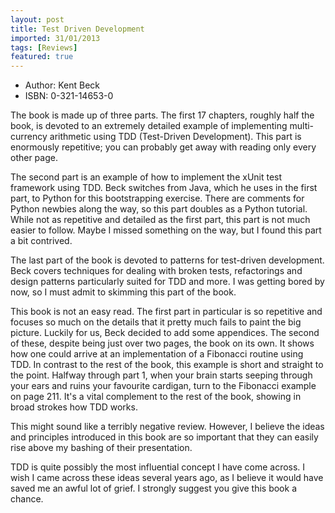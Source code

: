 ```yaml
---
layout: post
title: Test Driven Development
imported: 31/01/2013
tags: [Reviews]
featured: true
---
```


* Author: Kent Beck
* ISBN: 0-321-14653-0

The book is made up of three parts. The first 17 chapters, roughly half the book, is
devoted to an extremely detailed example of implementing multi-currency arithmetic using
TDD (Test-Driven Development). This part is enormously repetitive; you can probably get
away with reading only every other page.

The second part is an example of how to implement the xUnit test framework using TDD.
Beck switches from Java, which he uses in the first part, to Python for this bootstrapping
exercise. There are comments for Python newbies along the way, so this part doubles as a
Python tutorial. While not as repetitive and detailed as the first part, this part is not
much easier to follow. Maybe I missed something on the way, but I found this part a bit
contrived.

The last part of the book is devoted to patterns for test-driven development. Beck covers
techniques for dealing with broken tests, refactorings and design patterns particularly
suited for TDD and more. I was getting bored by now, so I must admit to skimming this part
of the book.

This book is not an easy read. The first part in particular is so repetitive and focuses
so much on the details that it pretty much fails to paint the big picture. Luckily for us,
Beck decided to add some appendices. The second of these, despite being just over two
pages, the book on its own. It shows how one could arrive at an implementation of a
Fibonacci routine using TDD. In contrast to the rest of the book, this example is short
and straight to the point.  Halfway through part 1, when your brain starts seeping through
your ears and ruins your favourite cardigan, turn to the Fibonacci example on page 211.
It's a vital complement to the rest of the book, showing in broad strokes how TDD works.

This might sound like a terribly negative review. However, I believe the ideas and
principles introduced in this book are so important that they can easily rise above my
bashing of their presentation.

TDD is quite possibly the most influential concept I have come across. I wish I came
across these ideas several years ago, as I believe it would have saved me an awful lot of
grief. I strongly suggest you give this book a chance.
